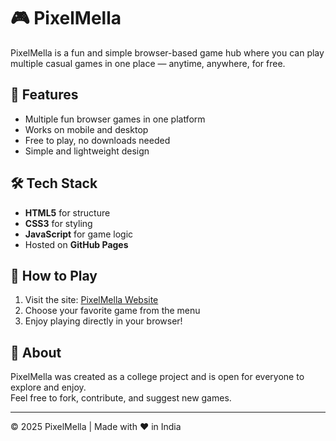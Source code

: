 # 🎮 PixelMella

PixelMella is a fun and simple browser-based game hub where you can play multiple casual games in one place — anytime, anywhere, for free.

## 🚀 Features
- Multiple fun browser games in one platform
- Works on mobile and desktop
- Free to play, no downloads needed
- Simple and lightweight design

## 🛠️ Tech Stack
- **HTML5** for structure
- **CSS3** for styling
- **JavaScript** for game logic
- Hosted on **GitHub Pages**

## 📂 How to Play
1. Visit the site: [PixelMella Website](https://your-github-username.github.io/pixelmella/)
2. Choose your favorite game from the menu
3. Enjoy playing directly in your browser!

## 📌 About
PixelMella was created as a college project and is open for everyone to explore and enjoy.  
Feel free to fork, contribute, and suggest new games.

---

© 2025 PixelMella | Made with ❤️ in India
